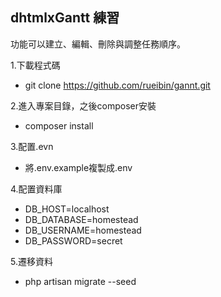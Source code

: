 
## dhtmlxGantt 練習
功能可以建立、編輯、刪除與調整任務順序。

1.下載程式碼
- git clone https://github.com/rueibin/gannt.git

2.進入專案目錄，之後composer安裝
- composer install

3.配置.evn
- 將.env.example複製成.env

4.配置資料庫
- DB_HOST=localhost
- DB_DATABASE=homestead
- DB_USERNAME=homestead
- DB_PASSWORD=secret

5.遷移資料
- php artisan migrate --seed

